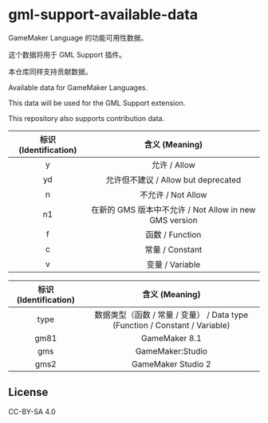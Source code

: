 # gml-support-available-data
GameMaker Language 的功能可用性数据。

这个数据将用于 GML Support 插件。

本仓库同样支持贡献数据。

Available data for GameMaker Languages.

This data will be used for the GML Support extension.

This repository also supports contribution data.

| 标识 (Identification) |                     含义 (Meaning)                     |
| :-------------------: | :----------------------------------------------------: |
|           y           |                      允许 / Allow                      |
|          yd           |          允许但不建议 / Allow but deprecated           |
|           n           |                   不允许 / Not Allow                   |
|          n1           | 在新的 GMS 版本中不允许 / Not Allow in new GMS version |
|           f           |                    函数 / Function                     |
|           c           |                    常量 / Constant                     |
|           v           |                    变量 / Variable                     |

| 标识 (Identification) |                        含义 (Meaning)                        |
| :-------------------: | :----------------------------------------------------------: |
|         type          | 数据类型（函数 / 常量 / 变量） / Data type (Function / Constant / Variable) |
|         gm81          |                        GameMaker 8.1                         |
|          gms          |                       GameMaker:Studio                       |
|         gms2          |                      GameMaker Studio 2                      |



## License

CC-BY-SA 4.0
